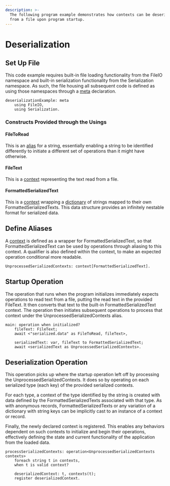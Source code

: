 ```yaml
---
description: >-
  The following program example demonstrates how contexts can be deserialized
  from a file upon program startup.
---
```


# Deserialization

## Set Up File

This code example requires built-in file loading functionality from the FileIO namespace and built-in serialization functionality from the Serialization namespace. As such, the file housing all subsequent code is defined as using those namespaces through a [meta](../annex-c/meta.md) declaration.

```
deserializationExample: meta
    using FileIO,
    using Serialization.
```

### Constructs Provided through the Usings

#### FileToRead

This is an [alias](../annex-c/aliasing.md) for a string, essentially enabling a string to be identified differently to initiate a different set of operations than it might have otherwise.

#### FileText

This is a [context](../annex-c/contexts.md) representing the text read from a file.

#### FormattedSerializedText

This is a [context](../annex-c/contexts.md) wrapping a [dictionary](../annex-c/dictionaries.md) of strings mapped to their own FormattedSerializedTexts. This data structure provides an infinitely nestable format for serialized data.

## Define Aliases

A [context](../annex-c/contexts.md) is defined as a wrapper for FormattedSerializedText, so that FormattedSerializedText can be used by operations through aliasing to this context. A qualifier is also defined within the context, to make an expected operation conditional more readable.

```
UnprocessedSerializedContexts: context[FormattedSerializedText].
```

## Startup Operation

The operation that runs when the program initializes immediately expects operations to read text from a file, putting the read text in the provided FileText. It then converts that text to the built-in FormattedSerializedText context. The operation then initiates subsequent operations to process that context under the UnprocessedSerializedContexts alias.

```
main: operation when initialized?
    fileText: FileText;
    await <"serialized.data" as FileToRead, fileText>,
    
    serializedText: var, fileText to FormattedSerializedText;
    await <serializedText as UnprocessedSerializedContexts>.
```

## Deserialization Operation

This operation picks up where the startup operation left off by processing the UnprocessedSerializedContexts. It does so by operating on each serialized type (each key) of the provided serialized contexts.

For each type, a context of the type identified by the string is created with data defined by the FormattedSerializedTexts associated with that type. As with anonymous records, FormattedSerializedTexts or any variation of a dictionary with string keys can be implicitly cast to an instance of a context or record.

Finally, the newly declared context is registered. This enables any behaviors dependent on such contexts to initialize and begin their operations, effectively defining the state and current functionality of the application from the loaded data.

```
processSerializedContexts: operation<UnprocessedSerializedContexts contexts>
    foreach string t in contexts,
    when t is valid context?
    
    deserializedContext: t, contexts(t);
    register deserializedContext.
```
